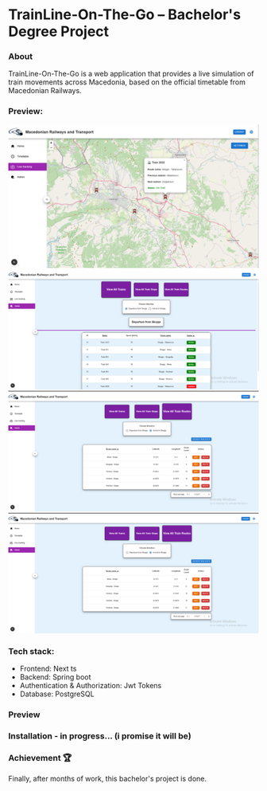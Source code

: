 # TrainLine-On-The-Go – Bachelor's Degree Project


### About
TrainLine-On-The-Go is a web application that provides
a live simulation of train movements across Macedonia,
based on the official timetable from Macedonian Railways.
### Preview:
![img.png](./train-frontend/public/images/img.png)
![img_1.png](./train-frontend/public/images/img_1.png)
![img_3.png](./train-frontend/public/images/img_3.png)
![img_4.png](./train-frontend/public/images/img_4.png)


### Tech stack:

- Frontend: Next ts
- Backend: Spring boot
- Authentication & Authorization: Jwt Tokens
- Database: PostgreSQL

### Preview


### Installation  - in progress... (i promise it will be)

### Achievement 🏆
Finally, after months of work, this bachelor's project is done.

